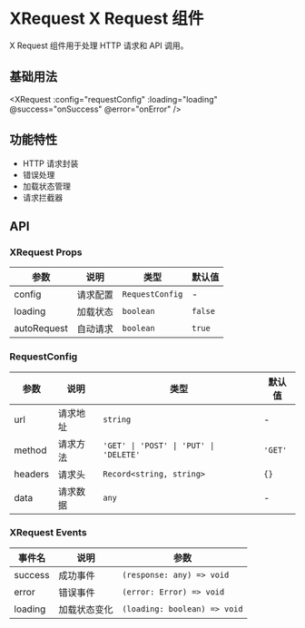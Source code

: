 # XRequest X Request 组件

X Request 组件用于处理 HTTP 请求和 API 调用。

## 基础用法

<script setup>
import { h, ref } from 'vue'
import { XRequest } from 'ant-design-x-vue'
import { message } from 'ant-design-vue'

const [messageApi] = message.useMessage()
const loading = ref(false)
const data = ref(null)

const requestConfig = {
  url: '/api/chat',
  method: 'POST',
  headers: {
    'Content-Type': 'application/json'
  }
}

const onSuccess = (response) => {
  data.value = response.data
  messageApi.success('请求成功')
}

const onError = (error) => {
  messageApi.error(`请求失败: ${error.message}`)
}
</script>

<XRequest
  :config="requestConfig"
  :loading="loading"
  @success="onSuccess"
  @error="onError"
/>

## 功能特性

- HTTP 请求封装
- 错误处理
- 加载状态管理
- 请求拦截器

## API

### XRequest Props

| 参数 | 说明 | 类型 | 默认值 |
| --- | --- | --- | --- |
| config | 请求配置 | `RequestConfig` | - |
| loading | 加载状态 | `boolean` | `false` |
| autoRequest | 自动请求 | `boolean` | `true` |

### RequestConfig

| 参数 | 说明 | 类型 | 默认值 |
| --- | --- | --- | --- |
| url | 请求地址 | `string` | - |
| method | 请求方法 | `'GET' \| 'POST' \| 'PUT' \| 'DELETE'` | `'GET'` |
| headers | 请求头 | `Record<string, string>` | `{}` |
| data | 请求数据 | `any` | - |

### XRequest Events

| 事件名 | 说明 | 参数 |
| --- | --- | --- |
| success | 成功事件 | `(response: any) => void` |
| error | 错误事件 | `(error: Error) => void` |
| loading | 加载状态变化 | `(loading: boolean) => void` |